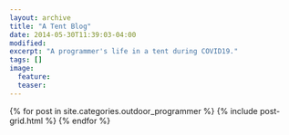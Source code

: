 ```yaml
---
layout: archive
title: "A Tent Blog"
date: 2014-05-30T11:39:03-04:00
modified:
excerpt: "A programmer's life in a tent during COVID19."
tags: []
image:
  feature:
  teaser:
---
```


<div class="tiles">
{% for post in site.categories.outdoor_programmer %}
  {% include post-grid.html %}
{% endfor %}
</div><!-- /.tiles -->
